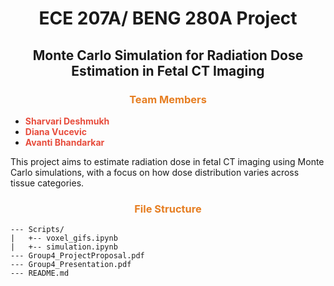 
<div align="center">

# <span>ECE 207A/ BENG 280A Project </span>
## <span>Monte Carlo Simulation for Radiation Dose Estimation in Fetal CT Imaging</span>

</div>

### <div align="center"><span style="color: #e67e22;">Team Members</span></div>
- **<span style="color: #e74c3c;">Sharvari Deshmukh</span>**
- **<span style="color: #e74c3c;">Diana Vucevic</span>**
- **<span style="color: #e74c3c;">Avanti Bhandarkar</span>**

This project aims to estimate radiation dose in fetal CT imaging using Monte Carlo simulations, with a focus on how dose distribution varies across tissue categories.

### <div align="center"><span style="color: #e67e22;">File Structure</span></div>
```
--- Scripts/
|   +-- voxel_gifs.ipynb
|   +-- simulation.ipynb
--- Group4_ProjectProposal.pdf
--- Group4_Presentation.pdf
--- README.md

